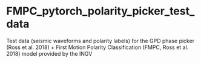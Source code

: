 # FMPC_pytorch_polarity_picker_test_data
Test data (seismic waveforms and polarity labels) for the GPD phase picker (Ross et al. 2018) + First Motion Polarity Classification (FMPC, Ross et al. 2018) model provided by the INGV
